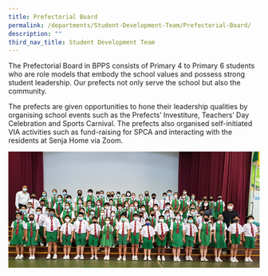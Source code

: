 ```yaml
---
title: Prefectorial Board
permalink: /departments/Student-Development-Team/Prefectorial-Board/
description: ""
third_nav_title: Student Development Team
---
```

The Prefectorial Board in BPPS consists of Primary 4 to Primary 6 students who are role models that embody the school values and possess strong student leadership. Our prefects not only serve the school but also the community.

  

The prefects are given opportunities to hone their leadership qualities by organising school events such as the Prefects’ Investiture, Teachers’ Day Celebration and Sports Carnival. The prefects also organised self-initiated VIA activities such as fund-raising for SPCA and interacting with the residents at Senja Home via Zoom.

![](/images/Prefectorial%20Board.png)